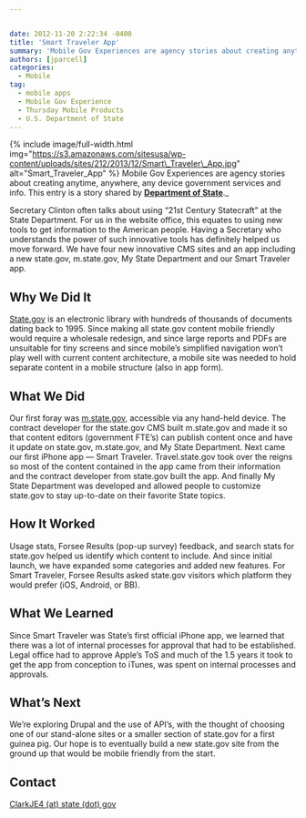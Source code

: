 ```yaml
---


date: 2012-11-20 2:22:34 -0400
title: 'Smart Traveler App'
summary: 'Mobile Gov Experiences are agency stories about creating anytime, anywhere, any device government services and info. This entry is a story shared by Department of State. Secretary Clinton often talks about using &amp;#8220;21st Century Statecraft&amp;#8221; at the State Department. For us in the website office, this equates to using new tools to'
authors: [jparcell]
categories:
  - Mobile
tag:
  - mobile apps
  - Mobile Gov Experience
  - Thursday Mobile Products
  - U.S. Department of State
---
```


{% include image/full-width.html img="https://s3.amazonaws.com/sitesusa/wp-content/uploads/sites/212/2013/12/Smart\_Traveler\_App.jpg" alt="Smart\_Traveler\_App" %}
Mobile Gov Experiences are agency stories about creating anytime, anywhere, any device government services and info. This entry is a story shared by **<a href="http://www.state.gov/" rel="nofollow">Department of State</a>**._

Secretary Clinton often talks about using &#8220;21st Century Statecraft&#8221; at the State Department. For us in the website office, this equates to using new tools to get information to the American people. Having a Secretary who understands the power of such innovative tools has definitely helped us move forward. We have four new innovative CMS sites and an app including a new state.gov, m.state.gov, My State Department and our Smart Traveler app.

## Why We Did It

[State.gov](http://www.state.gov) is an electronic library with hundreds of thousands of documents dating back to 1995. Since making all state.gov content mobile friendly would require a wholesale redesign, and since large reports and PDFs are unsuitable for tiny screens and since mobile&#8217;s simplified navigation won&#8217;t play well with current content architecture, a mobile site was needed to hold separate content in a mobile structure (also in app form).

## What We Did

Our first foray was <a href="http://m.state.gov/" rel="nofollow">m.state.gov</a>, accessible via any hand-held device. The contract developer for the state.gov CMS built m.state.gov and made it so that content editors (government FTE&#8217;s) can publish content once and have it update on state.gov, m.state.gov, and My State Department. Next came our first iPhone app &#8212; Smart Traveler. Travel.state.gov took over the reigns so most of the content contained in the app came from their information and the contract developer from state.gov built the app. And finally My State Department was developed and allowed people to customize state.gov to stay up-to-date on their favorite State topics.

## How It Worked

Usage stats, Forsee Results (pop-up survey) feedback, and search stats for state.gov helped us identify which content to include. And since initial launch, we have expanded some categories and added new features. For Smart Traveler, Forsee Results asked state.gov visitors which platform they would prefer (iOS, Android, or BB).

## What We Learned

Since Smart Traveler was State&#8217;s first official iPhone app, we learned that there was a lot of internal processes for approval that had to be established. Legal office had to approve Apple&#8217;s ToS and much of the 1.5 years it took to get the app from conception to iTunes, was spent on internal processes and approvals.

## What&#8217;s Next

We&#8217;re exploring Drupal and the use of API&#8217;s, with the thought of choosing one of our stand-alone sites or a smaller section of state.gov for a first guinea pig. Our hope is to eventually build a new state.gov site from the ground up that would be mobile friendly from the start.

## Contact

[ClarkJE4 (at) state (dot) gov](mailto:ClarkJE4@state.gov "email")